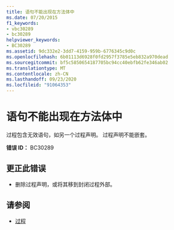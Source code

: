 ```yaml
---
title: 语句不能出现在方法体中
ms.date: 07/20/2015
f1_keywords:
- vbc30289
- bc30289
helpviewer_keywords:
- BC30289
ms.assetid: 9dc332e2-3dd7-4159-959b-6776345c9d0c
ms.openlocfilehash: 6b01113d6928f0fd2957f3785e5eb832a970dead
ms.sourcegitcommit: bf5c5850654187705bc94cc40ebfb62fe346ab02
ms.translationtype: MT
ms.contentlocale: zh-CN
ms.lasthandoff: 09/23/2020
ms.locfileid: "91064353"
---
```

# <a name="statement-cannot-appear-within-a-method-body"></a>语句不能出现在方法体中

过程包含无效语句，如另一个过程声明。 过程声明不能嵌套。  
  
 **错误 ID：** BC30289  
  
## <a name="to-correct-this-error"></a>更正此错误  
  
- 删除过程声明，或将其移到封闭过程外部。  
  
## <a name="see-also"></a>请参阅

- [过程](../programming-guide/language-features/procedures/index.md)
